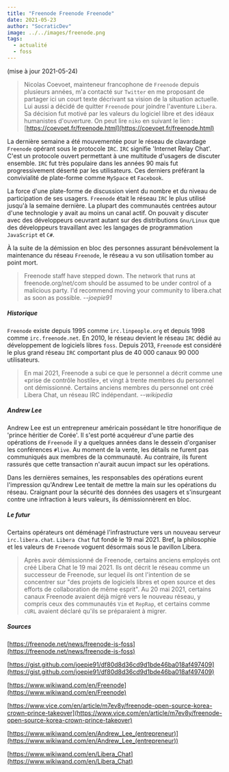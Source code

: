 ```yaml
---
title: "Freenode Freenode Freenode"
date: 2021-05-23
author: "SocraticDev"
image: ../../images/freenode.png
tags:
  - actualité
  - foss
---
```


(mise à jour 2021-05-24)

>Nicolas Coevoet, mainteneur francophone de ``Freenode`` depuis plusieurs années, m'a contacté sur ``Twitter`` en me proposant de partager ici un court texte décrivant sa vision de la situation actuelle.  
>Lui aussi a décidé de quitter ``Freenode`` pour joindre l'aventure ``Libera``. Sa décision fut motivé par les valeurs du logiciel libre et des idéaux humanistes d'ouverture.
>On peut lire ``niko`` en suivant le lien : [https://coevoet.fr/freenode.html](https://coevoet.fr/freenode.html)

La dernière semaine a été mouvementée pour le réseau de clavardage `Freenode` opérant sous le protocole `IRC`. `IRC` signifie 'Internet Relay Chat'. C'est un protocole ouvert permettant à une multitude d'usagers de discuter ensemble. `IRC` fut très populaire dans les années 90 mais fut progressivement déserté par les utilisateurs. Ces derniers préférant la convivialité de plate-forme comme `MySpace` et `Facebook`.

La force d'une plate-forme de discussion vient du nombre et du niveau de participation de ses usagers. `Freenode` était le réseau `IRC` le plus utilisé jusqu'à la semaine dernière. La plupart des communautés centrées autour d'une technologie y avait au moins un canal actif. On pouvait y discuter avec des développeurs oeuvrant autant sur des distributions `Gnu/Linux` que des développeurs travaillant avec les langages de programmation `JavaScript` et `C#`.

À la suite de la démission en bloc des personnes assurant bénévolement la maintenance du réseau `Freenode`, le réseau a vu son utilisation tomber au point mort.

> Freenode staff have stepped down. The network that runs at freenode.org/net/com should be assumed to be under control of a malicious party. I'd recommend moving your community to libera.chat as soon as possible. <cite>--joepie91</cite>

##### Historique
`Freenode` existe depuis 1995 comme `irc.linpeople.org` et depuis 1998 comme `irc.freenode.net`. En 2010, le réseau devient le réseau `IRC` dédié au développement de logiciels libres `foss`. Depuis 2013, `Freenode` est considéré le plus grand réseau `IRC` comportant plus de 40 000 canaux 90 000 utilisateurs.

> En mai 2021, Freenode a subi ce que le personnel a décrit comme une «prise de contrôle hostile», et vingt à trente membres du personnel ont démissionné. Certains anciens membres du personnel ont créé Libera Chat, un réseau IRC indépendant. <cite>--wikipedia</cite>

##### Andrew Lee
Andrew Lee est un entrepreneur américain possédant le titre honorifique de 'prince héritier de Corée'. Il s'est porté acquéreur d'une partie des opérations de `Freenode` il y a quelques années dans le dessein d'organiser les conférences `#live`. Au moment de la vente, les détails ne furent pas communiqués aux membres de la communauté. Au contraire, ils furent rassurés que cette transaction n'aurait aucun impact sur les opérations.

Dans les dernières semaines, les responsables des opérations eurent l'impression qu'Andrew Lee tentait de mettre la main sur les opérations du réseau. Craignant pour la sécurité des données des usagers et s'insurgeant contre une infraction à leurs valeurs, ils démissionnèrent en bloc.

##### Le futur
Certains opérateurs ont déménagé l'infrastructure vers un nouveau serveur `irc.libera.chat`. `Libera Chat` fut fondé le 19 mai 2021. Bref, la philosophie et les valeurs de `Freenode` voguent désormais sous le pavillon Libera.

> Après avoir démissionné de Freenode, certains anciens employés ont créé Libera Chat le 19 mai 2021. Ils ont décrit le réseau comme un successeur de Freenode, sur lequel ils ont l'intention de se concentrer sur "des projets de logiciels libres et open source et des efforts de collaboration de même esprit". Au 20 mai 2021, certains canaux Freenode avaient déjà migré vers le nouveau réseau, y compris ceux des communautés ``Vim`` et ``RepRap``, et certains comme ``cURL`` avaient déclaré qu'ils se préparaient à migrer.

##### Sources

[https://freenode.net/news/freenode-is-foss](https://freenode.net/news/freenode-is-foss)

[https://gist.github.com/joepie91/df80d8d36cd9d1bde46ba018af497409](https://gist.github.com/joepie91/df80d8d36cd9d1bde46ba018af497409)

[https://www.wikiwand.com/en/Freenode](https://www.wikiwand.com/en/Freenode)

[https://www.vice.com/en/article/m7ev8y/freenode-open-source-korea-crown-prince-takeover](https://www.vice.com/en/article/m7ev8y/freenode-open-source-korea-crown-prince-takeover)

[https://www.wikiwand.com/en/Andrew_Lee_(entrepreneur)](https://www.wikiwand.com/en/Andrew_Lee_(entrepreneur))

[https://www.wikiwand.com/en/Libera_Chat](https://www.wikiwand.com/en/Libera_Chat)